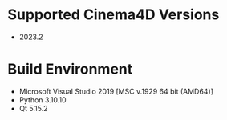 # Supported Cinema4D Versions

- 2023.2  

# Build Environment

- Microsoft Visual Studio 2019 [MSC v.1929 64 bit (AMD64)]
- Python 3.10.10
- Qt 5.15.2
